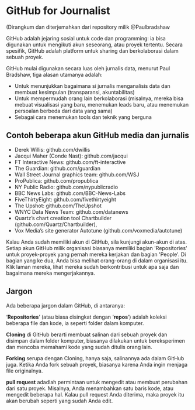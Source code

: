 # GitHub for Journalist
(Dirangkum dan diterjemahkan dari repository milik @Paulbradshaw

GitHub adalah jejaring sosial untuk code dan programming: ia bisa digunakan untuk mengikuti akun seseorang, atau proyek tertentu. Secara spesifik, GitHub adalah platform untuk sharing dan berkolaborasi dalam sebuah proyek. 

GitHub mulai digunakan secara luas oleh jurnalis data, menurut Paul Bradshaw, tiga alasan utamanya adalah:

* Untuk menunjukkan bagaimana si jurnalis menganalisis data dan membuat kesimpulan (transparansi, akuntabilitas)
* Untuk mempermudah orang lain berkolaborasi (misalnya, mereka bisa mebuat visualisasi yang baru, menemukan leads baru, atau menemukan persoalan berbeda dari data yang sama)
* Sebagai cara menemukan tools dan teknik yang berguna

## Contoh beberapa akun GitHub media dan jurnalis

* Derek Willis: github.com/dwillis
* Jacqui Maher (Conde Nast): github.com/jacqui
* FT Interactive News: github.com/ft-interactive
* The Guardian: github.com/guardian
* Wall Street Journal graphics team: github.com/WSJ
* ProPublica: github.com/propublica
* NY Public Radio: github.com/nypublicradio
* BBC News Labs: github.com/BBC-News-Labs
* FiveThirtyEight: github.com/fivethirtyeight
* The Upshot: github.com/TheUpshot
* WNYC Data News Team: github.com/datanews
* Quartz’s chart creation tool Chartbuilder (github.com/Quartz/Chartbuilder), 
* Vox Media’s site generator Autotune (github.com/voxmedia/autotune) 

Kalau Anda sudah memiliki akun di GitHub, sila kunjungi akun-akun di atas. Setiap akun GitHub milik organisasi biasanya memiliki bagian 'Repositories' untuk proyek-proyek yang pernah mereka kerjakan dan bagian 'People'. Di bagian yang ke dua, Anda bisa melihat orang-orang di dalam organisasi itu. Klik laman mereka, lihat mereka sudah berkontribusi untuk apa saja dan bagaimana mereka mengerjakannya. 

## Jargon

Ada beberapa jargon dalam GitHub, di antaranya: 

‘**Repositories**’ (atau biasa disingkat dengan ‘**repos**’) adalah koleksi beberapa file dan kode, ia seperti folder dalam komputer. 

**Cloning** di GitHub berarti membuat salinan dari sebuah proyek dan disimpan dalam folder komputer, biasanya dilakukan untuk bereksperimen dan mencoba memahami kode yang sudah ditulis orang lain. 

**Forking** serupa dengan Cloning, hanya saja, salinannya ada dalam GitHub juga. Ketika Anda fork sebuah proyek, biasanya karena Anda ingin menjaga file originalnya. 

**pull request** adadlah permintaan untuk mengedit atau membuat perubahan dari satu proyek.  Misalnya, Anda menambahkan satu baris kode, atau mengedit beberapa hal. Kalau pull request Anda diterima, maka proyek itu akan berubah seperti yang sudah Anda edit. 



